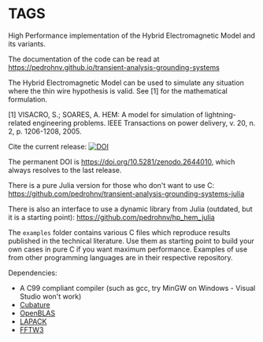 # TAGS
High Performance implementation of the Hybrid Electromagnetic Model and its variants.

The documentation of the code can be read at https://pedrohnv.github.io/transient-analysis-grounding-systems

The Hybrid Electromagnetic Model can be used to simulate any situation where the
thin wire hypothesis is valid. See [1] for the mathematical formulation.

[1] VISACRO, S.; SOARES, A. HEM: A model for simulation of lightning-related engineering problems. IEEE Transactions on power delivery, v. 20, n. 2, p. 1206-1208, 2005.

Cite the current release: [![DOI](https://zenodo.org/badge/151085118.svg)](https://zenodo.org/badge/latestdoi/151085118)

The permanent DOI is https://doi.org/10.5281/zenodo.2644010, which always resolves to the last release.

There is a pure Julia version for those who don't want to use C: https://github.com/pedrohnv/transient-analysis-grounding-systems-julia

There is also an interface to use a dynamic library from Julia (outdated, but it is a starting point): https://github.com/pedrohnv/hp_hem_julia

The `examples` folder contains various C files which reproduce results published in the technical literature. Use them as starting point to build your own cases in pure C if you want maximum performance. Examples of use from other programming languages are in their respective repository.

Dependencies:
 - A C99 compliant compiler (such as gcc, try MinGW on Windows - Visual Studio won't work)
 - [Cubature](https://github.com/stevengj/cubature)
 - [OpenBLAS](https://www.openblas.net/)
 - [LAPACK](http://www.netlib.org/lapack/)
 - [FFTW3](http://www.fftw.org/)

